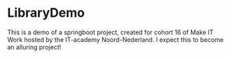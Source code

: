 # LibraryDemo

This is a demo of a springboot project, created for cohort 16 of Make IT Work hosted by the IT-academy Noord-Nederland.
I expect this to become an alluring project!
